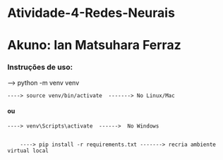 # Atividade-4-Redes-Neurais

# Akuno: Ian Matsuhara Ferraz




### Instruções de uso:

--> python -m venv venv

    ----> source venv/bin/activate  -------> No Linux/Mac
#### ou

    ----> venv\Scripts\activate  ------>  No Windows


        ----> pip install -r requirements.txt -------> recria ambiente virtual local
